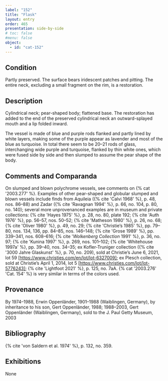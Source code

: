 ```yaml
---
label: "152"
title: "Flask"
layout: entry
order: 465
presentation: side-by-side
# toc: false
#menu: false 
object:
  - id: "cat-152"
---
```


## Condition

Partly preserved. The surface bears iridescent patches and pitting. The entire neck, excluding a small fragment on the rim, is a restoration.

## Description

Cylindrical neck; pear-shaped body; flattened base. The restoration has added to the end of the preserved cylindrical neck an outward-splayed mouth and a lip folded inward.

The vessel is made of blue and purple rods flanked and partly lined by white layers, making some of the purple appear as lavender and most of the blue as turquoise. In total there seem to be 20–21 rods of glass, interchanging wide purple and turquoise, flanked by thin white ones, which were fused side by side and then slumped to assume the pear shape of the body.

## Comments and Comparanda

On slumped and blown polychrome vessels, see comments on {% cat '2003.277' %}. Examples of other pear-shaped and globular slumped and blown vessels include finds from Aquileia ({% cite 'Calvi 1968' %}, p. 48, nos. 86–88) and Zadar ({% cite 'Ravagnan 1994' %}, p. 66, no. 104, p. 80, no. 140); several more unprovenanced examples are in museum and private collections: {% cite 'Hayes 1975' %}, p. 28, no. 80, plate 192; {% cite 'Auth 1976' %}, pp. 56–57, nos. 50–52; {% cite 'Matheson 1980' %}, p. 26, no. 68; {% cite 'Oliver 1980' %}, p. 49, no. 29; {% cite 'Christie’s 1985' %}, pp. 79–80, nos. 134, 136, pp. 84–85, nos. 146–148; {% cite 'Grose 1989' %}, pp. 339–341, nos. 608–616; {% cite '*Wolkenberg Collection* 1991' %}, p. 36, no. 97; {% cite 'Kunina 1997' %}, p. 269, nos. 101–102; {% cite 'Whitehouse 1997a' %}, pp. 39–40, nos. 34–35; ex Kofler-Truniger collection ({% cite '3000 Jahre Glaskunst' %}, p. 70, no. 209), sold at Christie’s June 6, 2021, lot 59 [https://www.christies.com/en/lot/lot-6327009]; ex Plesch collection, sold at Christie’s April 1, 2014, lot 5 [https://www.christies.com/lot/lot-5776243]; {% cite 'Lightfoot 2021' %}, p. 125, no. 7aA. {% cat '2003.276' 'Cat. 154' %} is very similar in terms of the colors used.

## Provenance

By 1974–1988, Erwin Oppenländer, 1901–1988 (Waiblingen, Germany), by inheritance to his son, Gert Oppenländer, 1988; 1988–2003, Gert Oppenländer (Waiblingen, Germany), sold to the J. Paul Getty Museum, 2003

## Bibliography

{% cite 'von Saldern et al. 1974' %}, p. 132, no. 359.

## Exhibitions

None